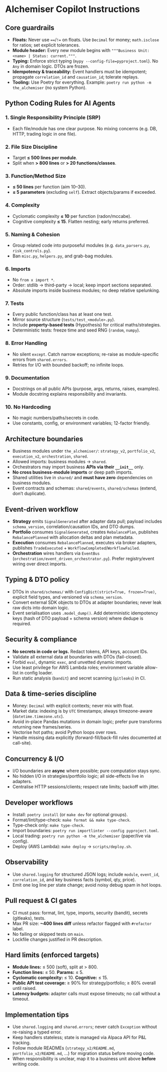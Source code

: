 # Alchemiser Copilot Instructions

## Core guardrails
- **Floats:** Never use `==`/`!=` on floats. Use `Decimal` for money; `math.isclose` for ratios; set explicit tolerances.
- **Module header:** Every new module begins with `"""Business Unit: <name> | Status: current."""`.
- **Typing:** Enforce strict typing (`mypy --config-file=pyproject.toml`). No `Any` in domain logic. DTOs are frozen.
- **Idempotency & traceability:** Event handlers must be idempotent; propagate `correlation_id` and `causation_id`; tolerate replays.
- **Tooling:** Use Poetry for everything. Example: `poetry run python -m the_alchemiser` (no system Python).

## Python Coding Rules for AI Agents

### 1. Single Responsibility Principle (SRP)
- Each file/module has one clear purpose. No mixing concerns (e.g. DB, HTTP, trading logic in one file).

### 2. File Size Discipline
- Target **≤ 500 lines per module**.
- Split when **> 800 lines** or **> 20 functions/classes**.

### 3. Function/Method Size
- **≤ 50 lines** per function (aim 10–30).
- **≤ 5 parameters** (excluding `self`). Extract objects/params if exceeded.

### 4. Complexity
- Cyclomatic complexity **≤ 10** per function (radon/mccabe).
- Cognitive complexity **≤ 15**. Flatten nesting; early returns preferred.

### 5. Naming & Cohesion
- Group related code into purposeful modules (e.g. `data_parsers.py`, `risk_controls.py`).
- Ban `misc.py`, `helpers.py`, and grab-bag modules.

### 6. Imports
- No `from x import *`.
- Order: stdlib → third-party → local; keep import sections separated.
- Absolute imports inside business modules; no deep relative spelunking.

### 7. Tests
- Every public function/class has at least one test.
- Mirror source structure (`tests/test_<module>.py`).
- Include **property-based tests** (Hypothesis) for critical maths/strategies.
- Deterministic tests: freeze time and seed RNG (`random`, `numpy`).

### 8. Error Handling
- No silent `except`. Catch narrow exceptions; re-raise as module-specific errors from `shared.errors`.
- Retries for I/O with bounded backoff; no infinite loops.

### 9. Documentation
- Docstrings on all public APIs (purpose, args, returns, raises, examples).
- Module docstring explains responsibility and invariants.

### 10. No Hardcoding
- No magic numbers/paths/secrets in code.
- Use constants, config, or environment variables; 12-factor friendly.

## Architecture boundaries
- Business modules under `the_alchemiser/`: `strategy_v2`, `portfolio_v2`, `execution_v2`, `orchestration`, `shared`.
- Allowed imports: business modules → `shared`.
- Orchestrators may import business **APIs via their `__init__`** only.
- **No cross business-module imports** or deep path imports.
- Shared utilities live in `shared/` and **must have zero** dependencies on business modules.
- Event contracts and schemas: `shared/events`, `shared/schemas` (extend, don’t duplicate).

## Event-driven workflow
- **Strategy** emits `SignalGenerated` after adapter data pull; payload includes `schema_version`, correlation/causation IDs, and DTO dumps.
- **Portfolio** consumes `SignalGenerated`, creates `RebalancePlan`, publishes `RebalancePlanned` with allocation deltas and plan metadata.
- **Execution** consumes `RebalancePlanned`, executes via broker adapters, publishes `TradeExecuted` + `WorkflowCompleted`/`WorkflowFailed`.
- **Orchestration** wires handlers via `EventBus` (`orchestration/event_driven_orchestrator.py`). Prefer registry/event wiring over direct imports.

## Typing & DTO policy
- DTOs in `shared/schemas/` with `ConfigDict(strict=True, frozen=True)`, explicit field types, and versioned via `schema_version`.
- Convert external SDK objects to DTOs at adapter boundaries; never leak raw dicts into domain logic.
- Event serialisation uses `.model_dump()`. Add deterministic idempotency keys (hash of DTO payload + schema version) where dedupe is required.

## Security & compliance
- **No secrets in code or logs.** Redact tokens, API keys, account IDs.
- Validate all external data at boundaries with DTOs (fail-closed).
- Forbid `eval`, dynamic `exec`, and unvetted dynamic imports.
- Use least privilege for AWS Lambda roles; environment variable allow-list in config loader.
- Run static analysis (`bandit`) and secret scanning (`gitleaks`) in CI.

## Data & time-series discipline
- Money: `Decimal` with explicit contexts; never mix with float.
- Market data: indexing is by `UTC` timestamps; always timezone-aware (`datetime.timezone.utc`).
- Avoid in-place Pandas mutations in domain logic; prefer pure transforms returning new frames/series.
- Vectorise hot paths; avoid Python loops over rows.
- Handle missing data explicitly (forward-fill/back-fill rules documented at call-site).

## Concurrency & I/O
- I/O boundaries are **async** where possible; pure computation stays sync.
- No hidden I/O in strategies/portfolio logic; all side-effects live in adapters.
- Centralise HTTP sessions/clients; respect rate limits; backoff with jitter.

## Developer workflows
- Install: `poetry install` (or `make dev` for optional groups).
- Format/lint/type-check: `make format && make type-check`.
- Type-check only: `make type-check`.
- Import boundaries: `poetry run importlinter --config pyproject.toml`.
- Local trading: `poetry run python -m the_alchemiser` (paper/live via config).
- Deploy (AWS Lambda): `make deploy` → `scripts/deploy.sh`.

## Observability
- Use `shared.logging` for structured JSON logs; include `module`, `event_id`, `correlation_id`, and key business facts (symbol, qty, price).
- Emit one log line per state change; avoid noisy debug spam in hot loops.

## Pull request & CI gates
- CI must pass: format, lint, type, imports, security (bandit), secrets (gitleaks), tests.
- Max PR size: **~400 lines diff** unless refactor flagged with `#refactor` label.
- No failing or skipped tests on `main`.
- Lockfile changes justified in PR description.

## Hard limits (enforced targets)
- **Module lines:** ≤ 500 (soft), split at > 800.
- **Function lines:** ≤ 50. **Params:** ≤ 5.
- **Cyclomatic complexity:** ≤ 10. **Cognitive:** ≤ 15.
- **Public API test coverage:** ≥ 90% for strategy/portfolio; ≥ 80% overall until raised.
- **Latency budgets:** adapter calls must expose timeouts; no call without a timeout.

## Implementation tips
- Use `shared.logging` and `shared.errors`; never catch `Exception` without re-raising a typed error.
- Keep handlers stateless; state is managed via Alpaca API for P&L tracking.
- Follow module READMEs (`strategy_v2/README.md`, `portfolio_v2/README.md`, …) for migration status before moving code.
- When responsibility is unclear, map it to a business unit above **before** writing code.
